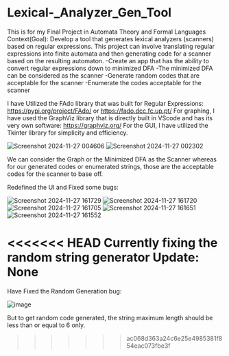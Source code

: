 # Lexical-_Analyzer_Gen_Tool
This is for my Final Project in Automata Theory and Formal Languages
Context(Goal): Develop a tool that generates lexical analyzers (scanners) based on regular expressions. This project can involve translating regular expressions into finite automata and then generating code for a scanner based on the resulting automaton.
  -Create an app that has the ability to convert regular expressions down to minimized DFA
  -The minimized DFA can be considered as the scanner
  -Generate random codes that are acceptable for the scanner
  -Enumerate the codes acceptable for the scanner

I have Utilized the FAdo library that was built for Regular Expressions: https://pypi.org/project/FAdo/ or https://fado.dcc.fc.up.pt/
For graphing, I have used the GraphViz library that is directly built in VScode and has its very own software: https://graphviz.org/
For the GUI, I have utilized the Tkinter library for simplicity and efficiency.

![Screenshot 2024-11-27 004606](https://github.com/user-attachments/assets/0cda0958-89ea-4191-afaa-e5b9bd498413)
![Screenshot 2024-11-27 002302](https://github.com/user-attachments/assets/67e81454-7016-4a9b-879f-cddc5afb8254)

We can consider the Graph or the Minimized DFA as the Scanner
whereas for our generated codes or enumerated strings, those are the acceptable codes
for the scanner to base off.

Redefined the UI and Fixed some bugs:


![Screenshot 2024-11-27 161729](https://github.com/user-attachments/assets/df17a782-0cde-4589-8d51-c65c220263b3)
![Screenshot 2024-11-27 161720](https://github.com/user-attachments/assets/3a2f8b9a-ba2a-43d8-8476-1e416b01541d)
![Screenshot 2024-11-27 161705](https://github.com/user-attachments/assets/4d21395c-e36a-4df2-a35a-3d071030c5e4)
![Screenshot 2024-11-27 161651](https://github.com/user-attachments/assets/b9a487b4-c9fe-4671-9b89-e1daf514c129)
![Screenshot 2024-11-27 161552](https://github.com/user-attachments/assets/385d5908-2eb0-4bb2-a8f8-2a72bc6ba65f)

<<<<<<< HEAD
Currently fixing the random string generator
Update: None
=======
Have Fixed the Random Generation bug:

![image](https://github.com/user-attachments/assets/2eec69c6-196a-4169-876e-95d517fd0463)

But to get random code generated, the string maximum length should be less than or equal to 6 only.
>>>>>>> ac068d363a24c6e25e4985381f854eac073fbe3f
